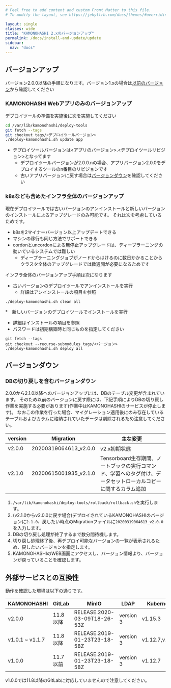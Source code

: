 ```yaml
---
# Feel free to add content and custom Front Matter to this file.
# To modify the layout, see https://jekyllrb.com/docs/themes/#overriding-theme-defaults

layout: single
classes: wide
title: "KAMONOHASHI 2.xのバージョンアップ"
permalink: /docs/install-and-update/update
sidebar:
  nav: "docs"
---
```


## バージョンアップ
バージョン2.0.0以降の手順になります。バージョン1.xの場合は[以前のバージョン](https://kamonohashi.ai/docs/supported-doc-versions)から確認してください

### KAMONOHASHI Webアプリのみのバージョンアップ

デプロイツールの準備を実施後に次を実施してください

```bash
cd /var/lib/kamonohashi/deploy-tools
git fetch --tags
git checkout tags/<デプロイツールバージョン>
./deploy-kamonohashi.sh update app
```

* デプロイツールバージョンは<アプリのバージョン>.<デプロイツールリビジョン>となってます
  * デプロイツールバージョンが2.0.0.nの場合、アプリバージョン2.0.0をデプロイするツールのn番目のリビジョンです
  * 古いアプリバージョンに戻す場合は[バージョンダウン](#バージョンダウン)を確認してください

### k8sなども含めたインフラ全体のバージョンアップ
現在デプロイツールでは古いバージョンのアンインストールと新しいバージョンのインストールによるアップグレードのみ可能です。
それは次を考慮しているためです。
* k8sを2マイナーバージョン以上アップデートできる
* マシンの移行も同じ方法でサポートできる
* cordonとuncordonによる無停止アップグレードは、ディープラーニングの動いているシステムでは難しい
  * ディープラーニングジョブがノードからはけるのに数日かかることからクラスタ全体のアップグレードでは数週間が必要になるためです

インフラ全体のバージョンアップ手順は次になります
* 古いバージョンのデプロイツールでアンインストールを実行
  * 詳細はアンインストールの項目を参照

```
./deploy-kamonohashi.sh clean all
```

*　新しいバージョンのデプロイツールでインストールを実行
  * 詳細はインストールの項目を参照
  * パスワードは初期構築時と同じものを指定してください
  
```
git fetch --tags
git checkout --recurse-submodules tags/<バージョン>
./deploy-kamonohashi.sh deploy all
```

## バージョンダウン
### DBの切り戻しを含むバージョンダウン
2.0.0から2.1.0以降へのバージョンアップには、DBのテーブル変更が含まれています。
そのため以前のバージョンに戻す際には、下記手順によりDBの切り戻し作業を実施する必要があります(作業中はKAMONOHASHIのサービスが停止します)。
なおこの作業を行った場合、マイグレーション適用後にのみ存在しているテーブルおよびカラムに格納されていたデータは削除されるため注意してください。

|version|Migration|主な変更|
|---|---|---|
|v2.0.0|20200319064613_v2.0.0|v2.x初期状態|
|v2.1.0|20200615001935_v2.1.0|Tensorboard生存期間、ノートブックの実行コマンド、学習へのタグ付け、データセットローカルコピーに関するカラム追加|

1. `/var/lib/kamonohashi/deploy-tools/rollback/rollback.sh`を実行します。
2. (v2.1.0からv2.0.0に戻す場合)デプロイされているKAMONOHASHIのバージョンに`2.1.0`、戻したい時点のMigrationファイルに`20200319064613_v2.0.0`を入力します。
3. DBの切り戻し処理が終了するまで数分間待機します。
4. 切り戻し処理終了後、再デプロイ可能なバージョンの一覧が表示されるため、戻したいバージョンを指定します。
5. KAMONOHASHIのWEB画面にアクセスし、バージョン情報より、バージョンが戻っていることを確認します。

## 外部サービスとの互換性

動作を確認した環境は以下の通りです。

|KAMONOHASHI|GitLab|MinIO| LDAP|Kubernetes |Ubuntu |
|---|---|---|---|---|---|
|v2.0.0|11.8以降|RELEASE.2020-03-09T18-26-53Z|version 3| v1.15.3 |Ubuntu 18.04|
|v1.0.1 ~ v1.1.7|11.8以降|RELEASE.2019-01-23T23-18-58Z|version 3| v1.12.7,v1.14.1|ubuntu 16.04|
|v1.0.0|11.7以前|RELEASE.2019-01-23T23-18-58Z|version 3| v1.12.7|Ubuntu 16.04|

v1.0.0では11.8以降のGitLabに対応していませんので注意してください。